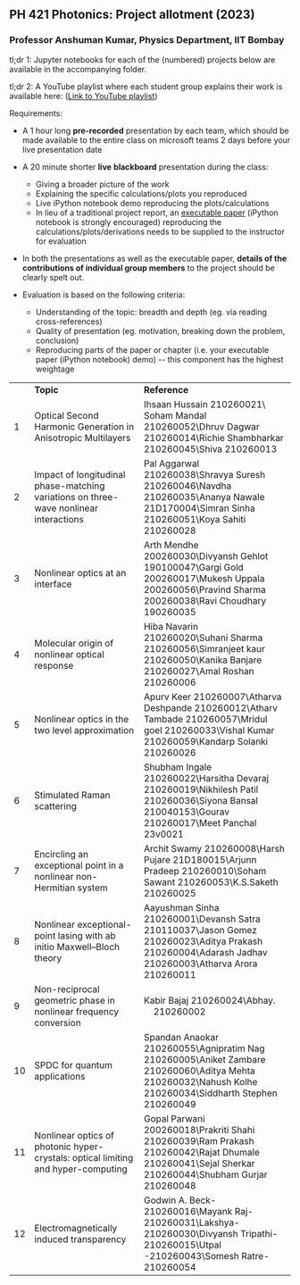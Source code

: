## PH 421 Photonics: Project allotment (2023)

### Professor Anshuman Kumar, Physics Department, IIT Bombay

tl;dr 1: Jupyter notebooks for each of the (numbered) projects below are available in the accompanying folder.

tl;dr 2: A YouTube playlist where each student group explains their work is available here: ([Link to YouTube playlist](https://youtube.com/playlist?list=PLBAf4P2YTnSX_X4T8BCW8IvJ5LqAyhsaI\&si=xXT6xRjGmykNSQYV))

Requirements:

- A 1 hour long **pre-recorded** presentation by each team, which should be made available to the entire class on microsoft teams 2 days before your live presentation date

- A 20 minute shorter **live** **blackboard** presentation during the class:

  - Giving a broader picture of the work
  - Explaining the specific calculations/plots you reproduced
  - Live iPython notebook demo reproducing the plots/calculations
  - In lieu of a traditional project report, an [executable paper](https://www.nature.com/articles/s42005-020-00403-4) (iPython notebook is strongly encouraged) reproducing the calculations/plots/derivations needs to be supplied to the instructor for evaluation

- In both the presentations as well as the executable paper, **details of the contributions of individual group members** to the project should be clearly spelt out.

- Evaluation is based on the following criteria:

  - Understanding of the topic: breadth and depth (eg. via reading cross-references)
  - Quality of presentation (eg. motivation, breaking down the problem, conclusion)
  - Reproducing parts of the paper or chapter (i.e. your executable paper (iPython notebook) demo) -- this component has the highest weightage

|    |                                                                                       |                                                                                                                                                              |
| -- | ------------------------------------------------------------------------------------- | ------------------------------------------------------------------------------------------------------------------------------------------------------------ |
|    | **Topic**                                                                             | **Reference**                                                                                                                                                |
| 1  | Optical Second Harmonic Generation in Anisotropic Multilayers                         | Ihsaan Hussain  210260021\ Soham Mandal  210260052\Dhruv Dagwar   210260014\Richie Shambharkar  210260045\Shiva   210260013                                       |
| 2  | Impact of longitudinal phase-matching variations on three-wave nonlinear interactions | Pal Aggarwal 210260038\Shravya Suresh 210260046\Navdha 210260035\Ananya Nawale 21D170004\Simran Sinha 210260051\Koya Sahiti 210260028                             |
| 3  | Nonlinear optics at an interface                                                      | Arth Mendhe       200260030\Divyansh Gehlot 190100047\Gargi Gold          200260017\Mukesh Uppala   200260056\Pravind Sharma  200260038\Ravi Choudhary  190260035 |
| 4  | Molecular origin of nonlinear optical response                                        | Hiba Navarin       210260020\Suhani Sharma   210260056\Simranjeet kaur  210260050\Kanika Banjare   210260027\Amal Roshan      210260006                          |
| 5  | Nonlinear optics in the two level approximation                                       | Apurv Keer 210260007\Atharva Deshpande 210260012\Atharv Tambade 210260057\Mridul goel 210260033\Vishal Kumar 210260059\Kandarp Solanki 210260026                  |
| 6  | Stimulated Raman scattering                                                           | Shubham Ingale 210260022\Harsitha Devaraj 210260019\Nikhilesh Patil 210260036\Siyona Bansal 210040153\Gourav 210260017\Meet Panchal 23v0021                       |
| 7  | Encircling an exceptional point in a nonlinear non-Hermitian system                   | Archit Swamy   210260008\Harsh Pujare   21D180015\Arjunn Pradeep  210260010\Soham Sawant  210260053\K.S.Saketh   210260025                                       |
| 8  | Nonlinear exceptional-point lasing with ab initio Maxwell–Bloch theory                | Aayushman Sinha  210260001\Devansh Satra  210110037\Jason Gomez   210260023\Aditya Prakash  210260004\Adarash Jadhav  210260003\Atharva Arora   210260011         |
| 9  | Non-reciprocal geometric phase in nonlinear frequency conversion                      | Kabir Bajaj 210260024\Abhay.         210260002                                                                                                                |
| 10 | SPDC for quantum applications                                                         | Spandan Anaokar 210260055\Agnipratim Nag 210260005\Aniket Zambare 210260060\Aditya Mehta 210260032\Nahush Kolhe 210260034\Siddharth Stephen 210260049             |
| 11 | Nonlinear optics of photonic hyper-crystals: optical limiting and hyper-computing     | Gopal Parwani 200260018\Prakriti Shahi 210260039\Ram Prakash 210260042\Rajat Dhumale 210260041\Sejal Sherkar 210260044\Shubham Gurjar 210260048                   |
| 12 | Electromagnetically induced transparency                                              | Godwin A. Beck-210260016\Mayank Raj-210260031\Lakshya- 210260030\Divyansh Tripathi- 210260015\Utpal -210260043\Somesh Ratre- 210260054                            |

